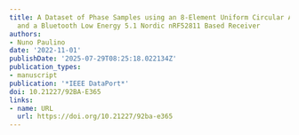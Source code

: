 ```yaml
---
title: A Dataset of Phase Samples using an 8-Element Uniform Circular Antenna Array
  and a Bluetooth Low Energy 5.1 Nordic nRF52811 Based Receiver
authors:
- Nuno Paulino
date: '2022-11-01'
publishDate: '2025-07-29T08:25:18.022134Z'
publication_types:
- manuscript
publication: '*IEEE DataPort*'
doi: 10.21227/92BA-E365
links:
- name: URL
  url: https://doi.org/10.21227/92ba-e365
---
```

